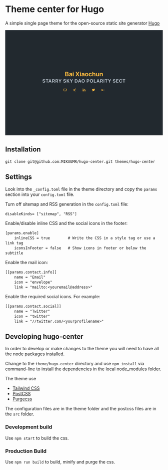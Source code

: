 # Theme center for Hugo

A simple single page theme for the open-source static site generator [Hugo](https://gohugo.io/)

![Theme Hugo center](images/tn.png)

## Installation

    git clone git@github.com:MIKAGMR/hugo-center.git themes/hugo-center
    


## Settings
Look into the ```_config.toml``` file in the theme directory and copy the ```params``` section into your ```config.toml``` file.

Turn off sitemap and RSS generation in the ```config.toml``` file:

    disableKinds= ["sitemap", "RSS"]

Enable/disable inline CSS and the social icons in the footer:

    [params.enable]
        inlineCSS = true        # Write the CSS in a style tag or use a link tag
        iconsInFooter = false   # Show icons in footer or below the subtitle

Enable the mail icon:

    [[params.contact.info]]
        name = "Email"
        icon = "envelope"
        link = "mailto:<youremail@address>"

Enable the required social icons. For example:

    [[params.contact.social]]
        name = "Twitter"
        icon = "twitter"
        link = "//twitter.com/<yourprofilename>"

## Developing hugo-center

In order to develop or make changes to the theme you will need to have all the node packages installed.

Change to the ```theme/hugo-center``` directory and use ```npm install``` via command-line to install the dependencies in the local node_modules folder.

The theme use 
+ [Tailwind CSS](https://tailwindcss.com/)
+ [PostCSS](http://postcss.org/)
+ [Purgecss](https://www.purgecss.com/)

The configuration files are in the theme folder and the postcss files are in the ```src``` folder.


### Development build

Use ```npm start``` to build the css.

### Production Build

Use ```npm run build``` to build, minify and purge the css.
